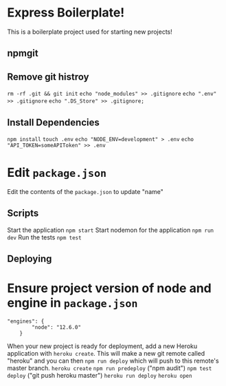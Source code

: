 # Express Boilerplate!
This is a boilerplate project used for starting new projects!

## npmgit
## Remove git histroy
`rm -rf .git && git init`
`echo "node_modules" >> .gitignore`
`echo ".env" >> .gitignore`
`echo ".DS_Store" >> .gitignore;`

## Install Dependencies
`npm install`
`touch .env`
`echo "NODE_ENV=development" > .env`
`echo "API_TOKEN=someAPIToken" >> .env`

# Edit `package.json`
Edit the contents of the `package.json` to update "name"

## Scripts
Start the application `npm start`
Start nodemon for the application `npm run dev`
Run the tests `npm test`

## Deploying
# Ensure project version of node and engine in `package.json`
    "engines": {
            "node": "12.6.0"
        }

When your new project is ready for deployment, add a new Heroku application with `heroku create`. This will make a new git remote called "heroku" and you can then `npm run deploy` which will push to this remote's master branch. 
`heroku create`
`npm run predeploy` ("npm audit")
`npm test`
`deploy` ("git push heroku master")
`heroku run deploy`
`heroku open`